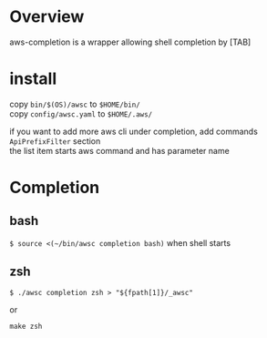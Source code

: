 
# Overview
 
aws-completion is a wrapper allowing shell completion by [TAB]  

# install

copy `bin/$(OS)/awsc` to `$HOME/bin/`  
copy `config/awsc.yaml` to `$HOME/.aws/`  

if you want to add more aws cli under completion, add commands `ApiPrefixFilter` section  
the list item starts aws command and has parameter name  

# Completion  

## bash  
`$ source <(~/bin/awsc completion bash)` when shell starts  

## zsh
`$ ./awsc completion zsh > "${fpath[1]}/_awsc"`  

or 

`make zsh`  

